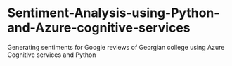 # Sentiment-Analysis-using-Python-and-Azure-cognitive-services
Generating sentiments for Google reviews of Georgian college using Azure Cognitive services and Python
